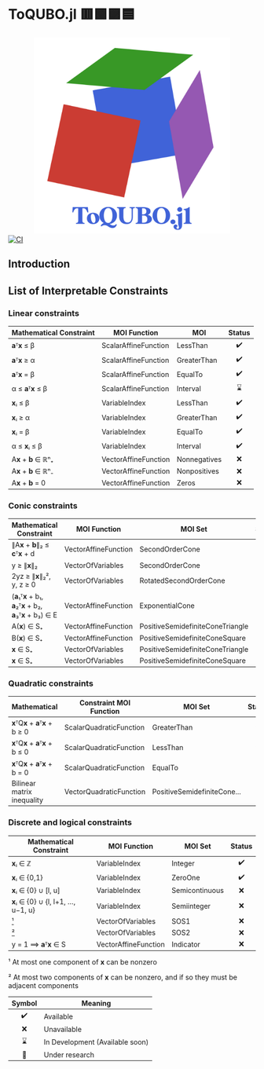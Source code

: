 # ToQUBO.jl 🟥🟩🟪🟦

<div align="center">
    <a href="./docs/src/assets/">
        <img src="./docs/src/assets/logo.svg" width=400px alt="ToQUBO.jl" />
    </a>  
</div>

<a href="https://github.com/psrenergy/ToQUBO.jl/actions/workflows/ci.yml">
    <img src="https://github.com/psrenergy/ToQUBO.jl/actions/workflows/ci.yml/badge.svg?branch=master" alt="CI" />
</a>

## Introduction

## List of Interpretable Constraints

### Linear constraints
| Mathematical Constraint | MOI Function         | MOI          | Status |
| ----------------------- | -------------------- | ------------ | :----: |
| **a**ᵀ**x** ≤ β         | ScalarAffineFunction | LessThan     |   ✔️    |
| **a**ᵀ**x** ≥ α         | ScalarAffineFunction | GreaterThan  |   ✔️    |
| **a**ᵀ**x** = β         | ScalarAffineFunction | EqualTo      |   ✔️    |
| α ≤ **a**ᵀ**x** ≤ β     | ScalarAffineFunction | Interval     |   ⌛    |
| **x**ᵢ ≤ β              | VariableIndex        | LessThan     |   ✔️    |
| **x**ᵢ ≥ α              | VariableIndex        | GreaterThan  |   ✔️    |
| **x**ᵢ = β              | VariableIndex        | EqualTo      |   ✔️    |
| α ≤ **x**ᵢ ≤ β          | VariableIndex        | Interval     |   ✔️    |
| A**x** + **b** ∈ ℝⁿ₊    | VectorAffineFunction | Nonnegatives |   ❌    |
| A**x** + **b** ∈ ℝⁿ₋    | VectorAffineFunction | Nonpositives |   ❌    |
| A**x** + **b** = 0      | VectorAffineFunction | Zeros        |   ❌    |

### Conic constraints
| Mathematical Constraint                                       | MOI Function         | MOI Set                          | Status |
| ------------------------------------------------------------- | -------------------- | -------------------------------- | :----: |
| ∥A**x** + **b**∥₂ ≤ **c**ᵀ**x** + d                           | VectorAffineFunction | SecondOrderCone                  |   ❌    |
| y ≥ ∥**x**∥₂                                                  | VectorOfVariables    | SecondOrderCone                  |   ❌    |
| 2yz ≥ ∥**x**∥₂², y, z ≥ 0                                     | VectorOfVariables    | RotatedSecondOrderCone           |   ❌    |
| (**a**₁ᵀ**x** + b₁, **a**₂ᵀ**x** + b₂, **a**₃ᵀ**x** + b₃) ∈ E | VectorAffineFunction | ExponentialCone                  |   ❌    |
| A(**x**) ∈ S₊                                                 | VectorAffineFunction | PositiveSemidefiniteConeTriangle |   ❌    |
| B(**x**) ∈ S₊                                                 | VectorAffineFunction | PositiveSemidefiniteConeSquare   |   ❌    |
| **x** ∈ S₊                                                    | VectorOfVariables    | PositiveSemidefiniteConeTriangle |   ❌    |
| **x** ∈ S₊                                                    | VectorOfVariables    | PositiveSemidefiniteConeSquare   |   ❌    |

### Quadratic constraints
| Mathematical                       | Constraint	MOI Function | MOI Set                     | Status |
| ---------------------------------- | ----------------------- | --------------------------- | :----: |
| **x**ᵀQ**x** + **a**ᵀ**x** + b ≥ 0 | ScalarQuadraticFunction | GreaterThan                 |   ✔️    |
| **x**ᵀQ**x** + **a**ᵀ**x** + b ≤ 0 | ScalarQuadraticFunction | LessThan                    |   ✔️    |
| **x**ᵀQ**x** + **a**ᵀ**x** + b = 0 | ScalarQuadraticFunction | EqualTo                     |   ✔️    |
| Bilinear matrix inequality         | VectorQuadraticFunction | PositiveSemidefiniteCone... |   ❌    |

### Discrete and logical constraints
| Mathematical Constraint            | MOI Function         | MOI Set        | Status |
| ---------------------------------- | -------------------- | -------------- | :----: |
| **x**ᵢ ∈ ℤ                         | VariableIndex        | Integer        |   ✔️    |
| **x**ᵢ ∈ {0,1}                     | VariableIndex        | ZeroOne        |   ✔️    |
| **x**ᵢ ∈ {0} ∪ \[l, u\]            | VariableIndex        | Semicontinuous |   ❌    |
| **x**ᵢ ∈ {0} ∪ {l, l+1, …, u−1, u} | VariableIndex        | Semiinteger    |   ❌    |
| [¹](#1)                            | VectorOfVariables    | SOS1           |   ❌    |
| [²](#2)                            | VectorOfVariables    | SOS2           |   ❌    |
| y = 1 ⟹ **a**ᵀ**x** ∈ S            | VectorAffineFunction | Indicator      |   ❌    |

<a id="1">¹</a> 
At most one component of **x** can be nonzero

<a id="2">²</a>
At most two components of **x** can be nonzero, and if so they must be adjacent components

| Symbol | Meaning                         |
| :----: | ------------------------------- |
|   ✔️    | Available                       |
|   ❌    | Unavailable                     |
|   ⌛    | In Development (Available soon) |
|   📖    | Under research                  |

<!-- Symbols: ✔️❌⌛📖 -->
